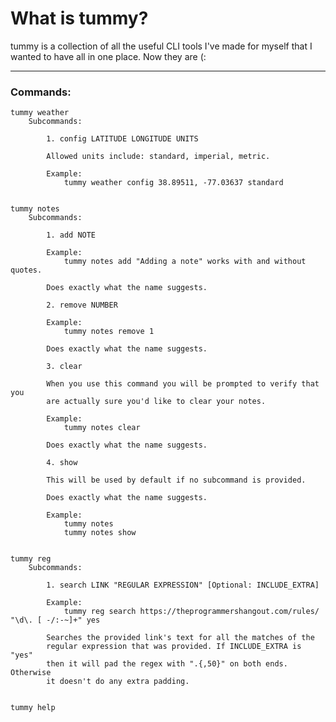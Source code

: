 # What is tummy?


tummy is a collection of all the useful CLI tools I've made for myself that I
wanted to have all in one place. Now they are (:

***

### Commands:

    tummy weather
        Subcommands:
            
            1. config LATITUDE LONGITUDE UNITS

            Allowed units include: standard, imperial, metric.
            
            Example:
                tummy weather config 38.89511, -77.03637 standard
            

    tummy notes
        Subcommands:

            1. add NOTE

            Example:
                tummy notes add "Adding a note" works with and without quotes.

            Does exactly what the name suggests.

            2. remove NUMBER

            Example:
                tummy notes remove 1

            Does exactly what the name suggests.

            3. clear

            When you use this command you will be prompted to verify that you
            are actually sure you'd like to clear your notes.

            Example:
                tummy notes clear

            Does exactly what the name suggests.

            4. show

            This will be used by default if no subcommand is provided.

            Does exactly what the name suggests.

            Example:
                tummy notes
                tummy notes show


    tummy reg
        Subcommands:

            1. search LINK "REGULAR EXPRESSION" [Optional: INCLUDE_EXTRA]

            Example:
                tummy reg search https://theprogrammershangout.com/rules/ "\d\. [ -/:-~]+" yes

            Searches the provided link's text for all the matches of the
            regular expression that was provided. If INCLUDE_EXTRA is "yes"
            then it will pad the regex with ".{,50}" on both ends. Otherwise
            it doesn't do any extra padding.


    tummy help